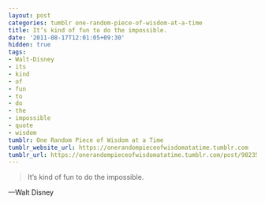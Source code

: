 ```yaml
---
layout: post
categories: tumblr one-random-piece-of-wisdom-at-a-time
title: It’s kind of fun to do the impossible.
date: '2011-08-17T12:01:05+09:30'
hidden: true
tags:
- Walt-Disney
- its
- kind
- of
- fun
- to
- do
- the
- impossible
- quote
- wisdom
tumblr: One Random Piece of Wisdom at a Time
tumblr_website_url: https://onerandompieceofwisdomatatime.tumblr.com
tumblr_url: https://onerandompieceofwisdomatatime.tumblr.com/post/9023514857/its-kind-of-fun-to-do-the-impossible
---
```

> It’s kind of fun to do the impossible.

—Walt Disney
